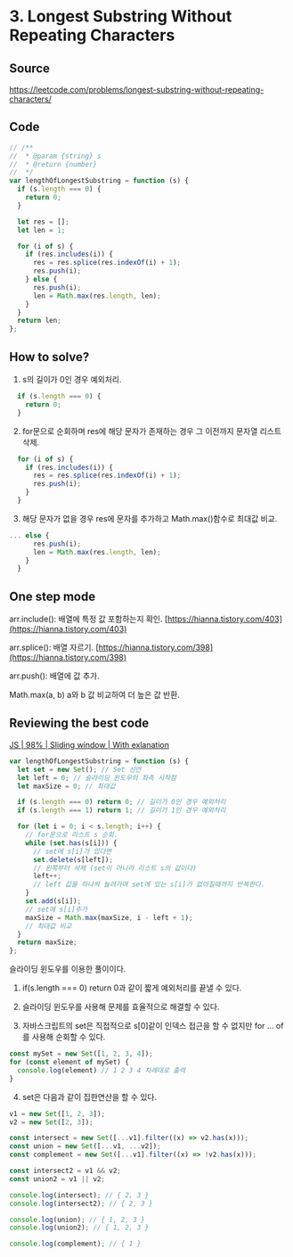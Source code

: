 # 3. Longest Substring Without Repeating Characters

## Source

https://leetcode.com/problems/longest-substring-without-repeating-characters/

## Code

```javascript
// /**
//  * @param {string} s
//  * @return {number}
//  */
var lengthOfLongestSubstring = function (s) {
  if (s.length === 0) {
    return 0;
  }

  let res = [];
  let len = 1;

  for (i of s) {
    if (res.includes(i)) {
      res = res.splice(res.indexOf(i) + 1);
      res.push(i);
    } else {
      res.push(i);
      len = Math.max(res.length, len);
    }
  }
  return len;
};
```

## How to solve?

1. s의 길이가 0인 경우 예외처리.

```javascript
  if (s.length === 0) {
    return 0;
  }
```

2. for문으로 순회하며 res에 해당 문자가 존재하는 경우 그 이전까지 문자열 리스트 삭제.

```javascript
  for (i of s) {
    if (res.includes(i)) {
      res = res.splice(res.indexOf(i) + 1);
      res.push(i);
    }
  }
```

3. 해당 문자가 없을 경우 res에 문자를 추가하고 Math.max()함수로 최대값 비교.

```javascript
... else {
      res.push(i);
      len = Math.max(res.length, len);
    }
  }
```

## One step mode

arr.include(): 배열에 특정 값 포함하는지 확인. [https://hianna.tistory.com/403](https://hianna.tistory.com/403)

arr.splice(): 배열 자르기. [https://hianna.tistory.com/398](https://hianna.tistory.com/398)

arr.push(): 배열에 값 추가.

Math.max(a, b) a와 b 값 비교하여 더 높은 값 반환.

## Reviewing the best code

[JS | 98% | Sliding window | With exlanation](https://leetcode.com/problems/longest-substring-without-repeating-characters/solutions/2694302/js-98-sliding-window-with-exlanation/?languageTags=javascript)

```javascript
var lengthOfLongestSubstring = function (s) {
  let set = new Set(); // Set 선언
  let left = 0; // 슬라이딩 윈도우의 좌측 시작점
  let maxSize = 0; // 최대값

  if (s.length === 0) return 0; // 길이가 0인 경우 예외처리
  if (s.length === 1) return 1; // 길이가 1인 경우 예외처리

  for (let i = 0; i < s.length; i++) {
    // for문으로 리스트 s 순회.
    while (set.has(s[i])) {
      // set에 s[i]가 있다면
      set.delete(s[left]);
      // 왼쪽부터 삭제 (set이 아니라 리스트 s의 값이다)
      left++;
      // left 값을 하나씩 늘려가며 set에 있는 s[i]가 없어질때까지 반복한다.
    }
    set.add(s[i]);
    // set에 s[i]추가
    maxSize = Math.max(maxSize, i - left + 1);
    // 최대값 비교
  }
  return maxSize;
};
```

슬라이딩 윈도우를 이용한 풀이이다.


1. if(s.length === 0) return 0과 같이 짧게 예외처리를 끝낼 수 있다.

2. 슬라이딩 윈도우를 사용해 문제를 효율적으로 해결할 수 있다.

3. 자바스크립트의 set은 직접적으로 s[0]같이 인덱스 접근을 할 수 없지만 for ... of를 사용해 순회할 수 있다.

```javascript
const mySet = new Set([1, 2, 3, 4]);
for (const element of mySet) {
  console.log(element) // 1 2 3 4 차례대로 출력
}
```

4. set은 다음과 같이 집한연산을 할 수 있다.

```javascript
v1 = new Set([1, 2, 3]);
v2 = new Set([2, 3]);

const intersect = new Set([...v1].filter((x) => v2.has(x)));
const union = new Set([...v1, ...v2]);
const complement = new Set([...v1].filter((x) => !v2.has(x)));

const intersect2 = v1 && v2;
const union2 = v1 || v2;

console.log(intersect); // { 2, 3 }
console.log(intersect2); // { 2, 3 }

console.log(union); // { 1, 2, 3 }
console.log(union2); // { 1, 2, 3 }

console.log(complement); // { 1 }
```
